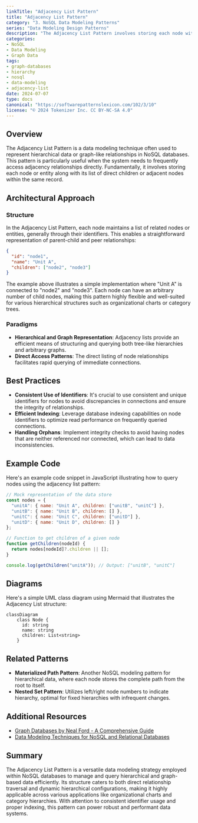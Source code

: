 ```yaml
---
linkTitle: "Adjacency List Pattern"
title: "Adjacency List Pattern"
category: "3. NoSQL Data Modeling Patterns"
series: "Data Modeling Design Patterns"
description: "The Adjacency List Pattern involves storing each node with a list of its adjacent nodes to represent relationships, commonly used in hierarchical or graph structures."
categories:
- NoSQL
- Data Modeling
- Graph Data
tags:
- graph-databases
- hierarchy
- nosql
- data-modeling
- adjacency-list
date: 2024-07-07
type: docs
canonical: "https://softwarepatternslexicon.com/102/3/10"
license: "© 2024 Tokenizer Inc. CC BY-NC-SA 4.0"
---
```


## Overview

The Adjacency List Pattern is a data modeling technique often used to represent hierarchical data or graph-like relationships in NoSQL databases. This pattern is particularly useful when the system needs to frequently access adjacency relationships directly. Fundamentally, it involves storing each node or entity along with its list of direct children or adjacent nodes within the same record.

## Architectural Approach

### Structure

In the Adjacency List Pattern, each node maintains a list of related nodes or entities, generally through their identifiers. This enables a straightforward representation of parent-child and peer relationships:

```json
{
  "id": "node1",
  "name": "Unit A",
  "children": ["node2", "node3"]
}
```

The example above illustrates a simple implementation where "Unit A" is connected to "node2" and "node3". Each node can have an arbitrary number of child nodes, making this pattern highly flexible and well-suited for various hierarchical structures such as organizational charts or category trees.

### Paradigms

- **Hierarchical and Graph Representation**: Adjacency lists provide an efficient means of structuring and querying both tree-like hierarchies and arbitrary graphs.
- **Direct Access Patterns**: The direct listing of node relationships facilitates rapid querying of immediate connections.

## Best Practices

- **Consistent Use of Identifiers**: It's crucial to use consistent and unique identifiers for nodes to avoid discrepancies in connections and ensure the integrity of relationships.
- **Efficient Indexing**: Leverage database indexing capabilities on node identifiers to optimize read performance on frequently queried connections.
- **Handling Orphans**: Implement integrity checks to avoid having nodes that are neither referenced nor connected, which can lead to data inconsistencies.

## Example Code

Here's an example code snippet in JavaScript illustrating how to query nodes using the adjacency list pattern:

```javascript
// Mock representation of the data store
const nodes = {
  "unitA": { name: "Unit A", children: ["unitB", "unitC"] },
  "unitB": { name: "Unit B", children: [] },
  "unitC": { name: "Unit C", children: ["unitD"] },
  "unitD": { name: "Unit D", children: [] }
};

// Function to get children of a given node
function getChildren(nodeId) {
  return nodes[nodeId]?.children || [];
}

console.log(getChildren("unitA")); // Output: ["unitB", "unitC"]
```

## Diagrams

Here's a simple UML class diagram using Mermaid that illustrates the Adjacency List structure:

```mermaid
classDiagram
    class Node {
      id: string
      name: string
      children: List<string>
    }
```

## Related Patterns

- **Materialized Path Pattern**: Another NoSQL modeling pattern for hierarchical data, where each node stores the complete path from the root to itself.
- **Nested Set Pattern**: Utilizes left/right node numbers to indicate hierarchy, optimal for fixed hierarchies with infrequent changes.

## Additional Resources

- [Graph Databases by Neal Ford - A Comprehensive Guide](https://example.com/graph-databases)
- [Data Modeling Techniques for NoSQL and Relational Databases](https://example.com/nosql-data-modeling)

## Summary

The Adjacency List Pattern is a versatile data modeling strategy employed within NoSQL databases to manage and query hierarchical and graph-based data efficiently. Its structure caters to both direct relationship traversal and dynamic hierarchical configurations, making it highly applicable across various applications like organizational charts and category hierarchies. With attention to consistent identifier usage and proper indexing, this pattern can power robust and performant data systems.
